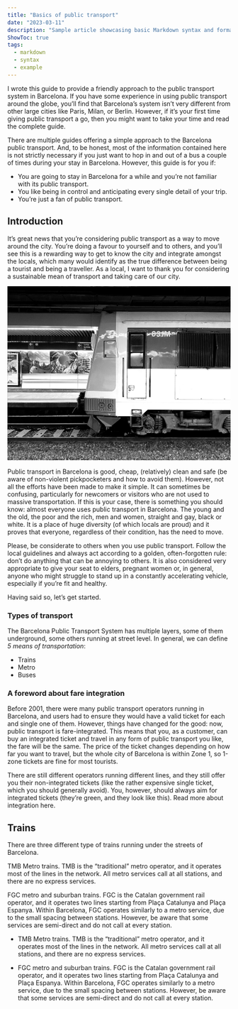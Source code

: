 ```yaml
---
title: "Basics of public transport"
date: "2023-03-11"
description: "Sample article showcasing basic Markdown syntax and formatting for HTML elements."
ShowToc: true
tags:
  - markdown
  - syntax
  - example
---
```


I wrote this guide to provide a friendly approach to the public transport system in Barcelona. If you have some experience in using public transport around the globe, you’ll find that Barcelona’s system isn’t very different from other large cities like Paris, Milan, or Berlin. However, if it’s your first time giving public transport a go, then you might want to take your time and read the complete guide.

There are multiple guides offering a simple approach to the Barcelona public transport. And, to be honest, most of the information contained here is not strictly necessary if you just want to hop in and out of a bus a couple of times during your stay in Barcelona. However, this guide is for you if:

* You are going to stay in Barcelona for a while and you’re not familiar with its public transport.
* You like being in control and anticipating every single detail of your trip.
* You’re just a fan of public transport.

## Introduction 

It’s great news that you’re considering public transport as a way to move around the city. You’re doing a favour to yourself and to others, and you’ll see this is a rewarding way to get to know the city and integrate amongst the locals, which many would identify as the true difference between being a tourist and being a traveller. As a local, I want to thank you for considering a sustainable mean of transport and taking care of our city.

![Rodalies train](rodalies.jpg)

Public transport in Barcelona is good, cheap, (relatively) clean and safe (be aware of non-violent pickpocketers and how to avoid them). However, not all the efforts have been made to make it simple. It can sometimes be confusing, particularly for newcomers or visitors who are not used to massive transportation. If this is your case, there is something you should know: almost everyone uses public transport in Barcelona. The young and the old, the poor and the rich, men and women, straight and gay, black or white. It is a place of huge diversity (of which locals are proud) and it proves that everyone, regardless of their condition, has the need to move.

Please, be considerate to others when you use public transport. Follow the local guidelines and always act according to a golden, often-forgotten rule: don’t do anything that can be annoying to others. It is also considered very appropriate to give your seat to elders, pregnant women or, in general, anyone who might struggle to stand up in a constantly accelerating vehicle, especially if you’re fit and healthy.

Having said so, let’s get started.

### Types of transport

The Barcelona Public Transport System has multiple layers, some of them underground, some others running at street level. In general, we can define *5 means of transportation*:
* Trains
* Metro
* Buses

### A foreword about fare integration

Before 2001, there were many public transport operators running in Barcelona, and users had to ensure they would have a valid ticket for each and single one of them. However, things have changed for the good: now, public transport is fare-integrated. This means that you, as a customer, can buy an integrated ticket and travel in any form of public transport you like, the fare will be the same. The price of the ticket changes depending on how far you want to travel, but the whole city of Barcelona is within Zone 1, so 1-zone tickets are fine for most tourists.

There are still different operators running different lines, and they still offer you their non-integrated tickets (like the rather expensive single ticket, which you should generally avoid). You, however, should always aim for integrated tickets (they’re green, and they look like this). Read more about integration here.

## Trains 
There are three different type of trains running under the streets of Barcelona.

TMB Metro trains. TMB is the “traditional” metro operator, and it operates most of the lines in the network. All metro services call at all stations, and there are no express services.

FGC metro and suburban trains. FGC is the Catalan government rail operator, and it operates two lines starting from Plaça Catalunya and Plaça Espanya. Within Barcelona, FGC operates similarly to a metro service, due to the small spacing between stations. However, be aware that some services are semi-direct and do not call at every station.

* TMB Metro trains. TMB is the “traditional” metro operator, and it operates most of the lines in the network. All metro services call at all stations, and there are no express services.

* FGC metro and suburban trains. FGC is the Catalan government rail operator, and it operates two lines starting from Plaça Catalunya and Plaça Espanya. Within Barcelona, FGC operates similarly to a metro service, due to the small spacing between stations. However, be aware that some services are semi-direct and do not call at every station.




